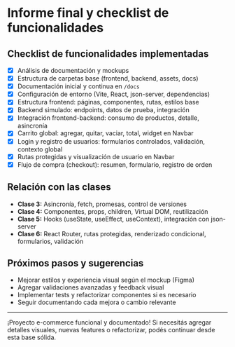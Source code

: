 # Informe final y checklist de funcionalidades

## Checklist de funcionalidades implementadas

- [x] Análisis de documentación y mockups
- [x] Estructura de carpetas base (frontend, backend, assets, docs)
- [x] Documentación inicial y continua en `/docs`
- [x] Configuración de entorno (Vite, React, json-server, dependencias)
- [x] Estructura frontend: páginas, componentes, rutas, estilos base
- [x] Backend simulado: endpoints, datos de prueba, integración
- [x] Integración frontend-backend: consumo de productos, detalle, asincronía
- [x] Carrito global: agregar, quitar, vaciar, total, widget en Navbar
- [x] Login y registro de usuarios: formularios controlados, validación, contexto global
- [x] Rutas protegidas y visualización de usuario en Navbar
- [x] Flujo de compra (checkout): resumen, formulario, registro de orden

## Relación con las clases
- **Clase 3:** Asincronía, fetch, promesas, control de versiones
- **Clase 4:** Componentes, props, children, Virtual DOM, reutilización
- **Clase 5:** Hooks (useState, useEffect, useContext), integración con json-server
- **Clase 6:** React Router, rutas protegidas, renderizado condicional, formularios, validación

## Próximos pasos y sugerencias
- Mejorar estilos y experiencia visual según el mockup (Figma)
- Agregar validaciones avanzadas y feedback visual
- Implementar tests y refactorizar componentes si es necesario
- Seguir documentando cada mejora o cambio relevante

---

¡Proyecto e-commerce funcional y documentado! Si necesitás agregar detalles visuales, nuevas features o refactorizar, podés continuar desde esta base sólida.
